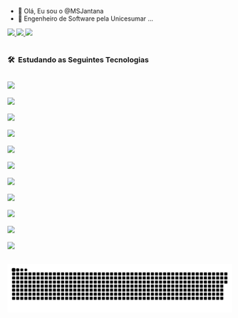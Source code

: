 - 👋 Olá, Eu sou o @MSJantana
- 🌱 Engenheiro de Software pela Unicesumar ...

 <div>
  <a href="https://github.com/MSJantana">
   <!-- <img height="180em" src="https://github-readme-stats.vercel.app/api?username=MSJantana&show_icons=true&theme=radical"/>-->
    <img height="180em" src="https://github-readme-stats.vercel.app/api/top-langs/?username=MSJantana&layout=compact&langs_count=16&theme=dark"/>
  </a>

  <a href="https://github.com/MSJantana/github-readme-stats">
    <img height="180em" src="https://github-readme-stats.vercel.app/api?username=MSJantana&theme=moltack&show_icons=true"/>
    <img height="180em" src="https://github-readme-stats.vercel.app/api/top-langs/?username=MSJantana"/>
  </a>
</div>

  
 <div style="display: inline_block"><br>
 <h3> 🛠 &nbsp;Estudando as Seguintes Tecnologias</h3>
 
 <code> <img height="50" src="https://www.vectorlogo.zone/logos/java/java-ar21.svg"> </code>
 <code> <img height="50" src="https://www.vectorlogo.zone/logos/w3_html5/w3_html5-ar21.svg"> </code>
 <code> <img height="50" src="https://www.vectorlogo.zone/logos/mysql/mysql-ar21.svg"> </code>
 <code> <img height="50" src="https://www.vectorlogo.zone/logos/postgresql/postgresql-ar21.svg"> </code>
 <code> <img height="50" src="https://www.vectorlogo.zone/logos/javascript/javascript-ar21.svg"> </code>
 <code> <img height="50" src="https://www.vectorlogo.zone/logos/netlifyapp_watercss/netlifyapp_watercss-ar21.svg"> </code>
 <code> <img height="50" src="https://www.vectorlogo.zone/logos/git-scm/git-scm-ar21.svg"> </code>
 <code> <img height="50" src="https://www.vectorlogo.zone/logos/github/github-ar21.svg"> </code>
 <code> <img height="50" src="https://www.vectorlogo.zone/logos/cisco/cisco-ar21.svg"> </code>
 <code> <img height="50" src="https://www.vectorlogo.zone/logos/python/python-ar21.svg"> </code>
 <code> <img height="50" src="https://www.vectorlogo.zone/logos/visualstudio_code/visualstudio_code-ar21.svg"> </code> 
  
 
  
 </div>
 
 ##
 <div>
  
 ![Snake animation](https://github.com/MSJantana/MSJantana/blob/output/github-contribution-grid-snake.svg)
 </div>
 
 
 
<!---
MSJantana/MSJantana is a ✨ special ✨ repository because its `README.md` (this file) appears on your GitHub profile.
You can click the Preview link to take a look at your changes.
--->

